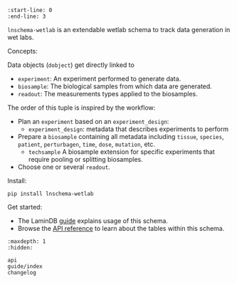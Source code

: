 ```{include} ../README.md
:start-line: 0
:end-line: 3
```

`lnschema-wetlab` is an extendable wetlab schema to track data generation in wet labs.

Concepts:

Data objects (`dobject`) get directly linked to

- `experiment`: An experiment performed to generate data.
- `biosample`: The biological samples from which data are generated.
- `readout`: The measurements types applied to the biosamples.

The order of this tuple is inspired by the workflow:

- Plan an `experiment` based on an `experiment_design`:
  - `experiment_design`: metadata that describes experiments to perform
- Prepare a `biosample` containing all metadata including `tissue`, `species`, `patient`, `perturbagen`, `time`, `dose`, `mutation`, etc.
  - `techsample` A biosample extension for specific experiments that require pooling or splitting biosamples.
- Choose one or several `readout`.

Install:

```
pip install lnschema-wetlab
```

Get started:

- The LaminDB [guide](https://lamin.ai/docs/db/guide) explains usage of this schema.
- Browse the [API reference](api) to learn about the tables within this schema.

```{toctree}
:maxdepth: 1
:hidden:

api
guide/index
changelog
```
